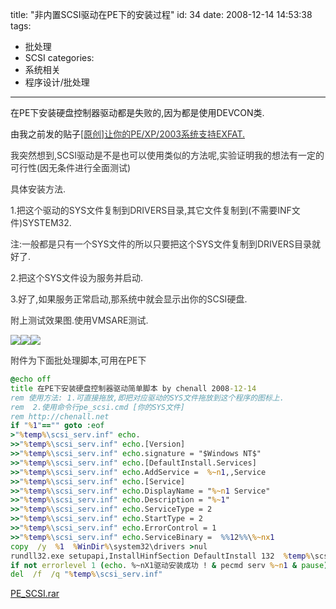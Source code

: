 title: "非内置SCSI驱动在PE下的安装过程"
id: 34
date: 2008-12-14 14:53:38
tags: 
- 批处理
- SCSI
categories: 
- 系统相关
- 程序设计/批处理
---


在PE下安装硬盘控制器驱动都是失败的,因为都是使用DEVCON类.

由我之前发的贴子[<font color="#333333">[原创]让你的PE/XP/2003系统支持EXFAT.](http://bbs.wuyou.com/viewthread.php?tid=133135)

我突然想到,SCSI驱动是不是也可以使用类似的方法呢,实验证明我的想法有一定的可行性(因无条件进行全面测试)

具体安装方法.

1.把这个驱动的SYS文件复制到DRIVERS目录,其它文件复制到(不需要INF文件)SYSTEM32.

注:一般都是只有一个SYS文件的所以只要把这个SYS文件复制到DRIVERS目录就好了.

2.把这个SYS文件设为服务并启动.

3.好了,如果服务正常启动,那系统中就会显示出你的SCSI硬盘.

附上测试效果图.使用VMSARE测试.

![]([CDN_URL]:/upload/2008/12/0.JPG)![]([CDN_URL]:/upload/2008/12/1.JPG)![]([CDN_URL]:/upload/2008/12/2.JPG)

附件为下面批处理脚本,可用在PE下

```bat
@echo off
title 在PE下安装硬盘控制器驱动简单脚本 by chenall 2008-12-14
rem 使用方法: 1.可直接拖放,即把对应驱动的SYS文件拖放到这个程序的图标上.
rem  2.使用命令行pe_scsi.cmd [你的SYS文件]
rem http://chenall.net
if "%1"=="" goto :eof
>"%temp%\scsi_serv.inf" echo.
>>"%temp%\scsi_serv.inf" echo.[Version]
>>"%temp%\scsi_serv.inf" echo.signature = "$Windows NT$"
>>"%temp%\scsi_serv.inf" echo.[DefaultInstall.Services]
>>"%temp%\scsi_serv.inf" echo.AddService =  %~n1,,Service
>>"%temp%\scsi_serv.inf" echo.[Service]
>>"%temp%\scsi_serv.inf" echo.DisplayName = "%~n1 Service"
>>"%temp%\scsi_serv.inf" echo.Description = "%~1"
>>"%temp%\scsi_serv.inf" echo.ServiceType = 2
>>"%temp%\scsi_serv.inf" echo.StartType = 2
>>"%temp%\scsi_serv.inf" echo.ErrorControl = 1
>>"%temp%\scsi_serv.inf" echo.ServiceBinary =  %%12%%\%~nx1
copy  /y  %1  %WinDir%\system32\drivers >nul
rundll32.exe setupapi,InstallHinfSection DefaultInstall 132  %temp%\scsi_serv.inf
if not errorlevel 1 (echo. %~nX1驱动安装成功 ! & pecmd serv %~n1 & pause) else (echo.安装失败 !&pause)
del  /f  /q "%temp%\scsi_serv.inf"
```

[PE_SCSI.rar]([CDN_URL]:/upload/2008/12/PE_SCSI.rar)
